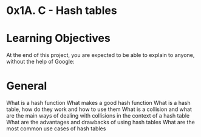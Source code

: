 # 0x1A. C - Hash tables

# Learning Objectives
At the end of this project, you are expected to be able to explain to anyone, without the help of Google:

# General

What is a hash function
What makes a good hash function
What is a hash table, how do they work and how to use them
What is a collision and what are the main ways of dealing with collisions in the context of a hash table
What are the advantages and drawbacks of using hash tables
What are the most common use cases of hash tables
